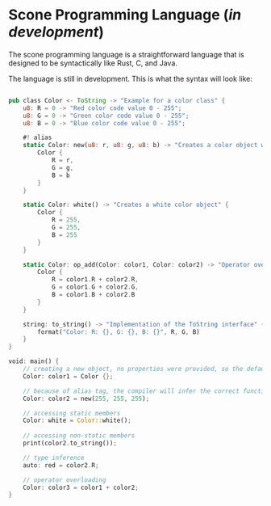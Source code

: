 # Scone Programming Language (*in development*)

The scone programming language is a straightforward language that is designed to be syntactically like Rust, C, and Java. 

The language is still in development. This is what the syntax will look like:

```rust 

pub class Color <- ToString -> "Example for a color class" {
    u8: R = 0 -> "Red color code value 0 - 255";
    u8: G = 0 -> "Green color code value 0 - 255";
    u8: B = 0 -> "Blue color code value 0 - 255";

    #! alias
    static Color: new(u8: r, u8: g, u8: b) -> "Creates a color object with given RGB values" {
        Color {
            R = r,
            G = g,
            B = b
        }
    }

    static Color: white() -> "Creates a white color object" {
        Color {
            R = 255,
            G = 255,
            B = 255
        }
    }

    static Color: op_add(Color: color1, Color: color2) -> "Operator overload for adding two colors" {
        Color {
            R = color1.R + color2.R,
            G = color1.G + color2.G,
            B = color1.B + color2.B
        }
    }

    string: to_string() -> "Implementation of the ToString interface" {
        format("Color: R: {}, G: {}, B: {}", R, G, B)
    }
}

void: main() {
    // creating a new object, no properties were provided, so the default values will be used
    Color: color1 = Color {};

    // because of alias tag, the compiler will infer the correct function
    Color: color2 = new(255, 255, 255);

    // accessing static members
    Color: white = Color::white();
    
    // accessing non-static members
    print(color2.to_string());

    // type inference
    auto: red = color2.R; 

    // operator overloading
    Color: color3 = color1 + color2;
}

```
